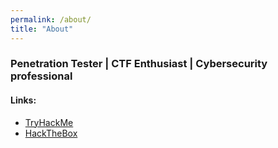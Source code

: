 ```yaml
---
permalink: /about/
title: "About"
---
```


### Penetration Tester | CTF Enthusiast | Cybersecurity professional

#### Links:

- [TryHackMe](https://tryhackme.com/p/ch3sh1r3)
- [HackTheBox](https://app.hackthebox.eu/users/26916)